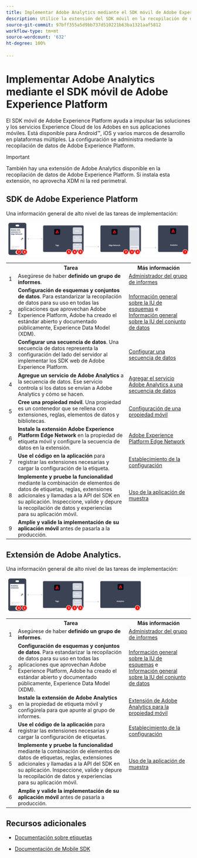 ```yaml
---
title: Implementar Adobe Analytics mediante el SDK móvil de Adobe Experience Platform
description: Utilice la extensión del SDK móvil en la recopilación de datos de Adobe Experience Platform para enviar datos a Adobe Analytics.
source-git-commit: 97bff355a5d9bb737d510221b63ba1321aaf5812
workflow-type: tm+mt
source-wordcount: '632'
ht-degree: 100%

---
```


# Implementar Adobe Analytics mediante el SDK móvil de Adobe Experience Platform

El SDK móvil de Adobe Experience Platform ayuda a impulsar las soluciones y los servicios Experience Cloud de los Adobes en sus aplicaciones móviles. Está disponible para Android™, iOS y varios marcos de desarrollo en plataformas múltiples. La configuración se administra mediante la recopilación de datos de Adobe Experience Platform.
>[!IMPORTANT]
>
>También hay una extensión de Adobe Analytics disponible en la recopilación de datos de Adobe Experience Platform. Si instala esta extensión, no aprovecha XDM ni la red perimetral.

## SDK de Adobe Experience Platform

Una información general de alto nivel de las tareas de implementación:

![Adobe Analytics mediante el flujo de trabajo de extensión de Analytics](../../assets/mobilesdk-annotated.png)

<table style="width:100%">

<tr>
<th style="width:5%"></th><th style="width:60%"><b>Tarea</b></th><th style="width:35%"><b>Más información</b></th>
</tr>

<tr>
<td>1</td>
<td>Asegúrese de haber <b>definido un grupo de informes</b>.</td>
<td><a href="../../../admin/admin/c-manage-report-suites/report-suites-admin.md">Administrador del grupo de informes</a></td>
</tr>

<tr>
<td>2</td>
<td><b>Configuración de esquemas y conjuntos de datos</b>. Para estandarizar la recopilación de datos para su uso en todas las aplicaciones que aprovechan Adobe Experience Platform, Adobe ha creado el estándar abierto y documentado públicamente, Experience Data Model (XDM).</td>
<td><a href="https://experienceleague.adobe.com/docs/experience-platform/xdm/ui/overview.html?lang=es">Información general sobre la IU de esquemas</a> e <a href="https://experienceleague.adobe.com/docs/experience-platform/catalog/datasets/user-guide.html?lang=es">Información general sobre la IU del conjunto de datos</a></td>
</tr>

<tr>
<td>3</td>
<td><b>Configurar una secuencia de datos</b>. Una secuencia de datos representa la configuración del lado del servidor al implementar los SDK web de Adobe Experience Platform.</td>
<td><a href="https://experienceleague.adobe.com/docs/experience-platform/edge/datastreams/overview.html?lang=es">Configurar una secuencia de datos<a></td> 
</tr>

<td>4</td>
<td><b>Agregue un servicio de Adobe Analytics</b> a la secuencia de datos. Ese servicio controla si los datos se envían a Adobe Analytics y cómo se hacen.</td>
<td><a href="https://experienceleague.adobe.com/docs/experience-platform/edge/datastreams/configure.html?lang=es#analytics">Agregar el servicio Adobe Analytics a una secuencia de datos</a></td>
</tr>

<tr>
<td>5</td>
<td><b>Cree una propiedad móvil</b>. Una propiedad es un contenedor que se rellena con extensiones, reglas, elementos de datos y bibliotecas.</td>
<td><a href="https://developer.adobe.com/client-sdks/documentation/getting-started/create-a-mobile-property/">Configuración de una propiedad móvil</a></tr>

<tr>
<td>6</td>
<td><b>Instale la extensión Adobe Experience Platform Edge Network</b> en la propiedad de etiqueta móvil y configure la secuencia de datos en la extensión.</td>
<td><a href="https://developer.adobe.com/client-sdks/documentation/edge-network/">Adobe Experience Platform Edge Network</a>
</tr>

<tr>
<td>7</td>
<td><b>Use el código en la aplicación</b> para registrar las extensiones necesarias y cargar la configuración de la etiqueta.</td>
<td><a href="https://developer.adobe.com/client-sdks/documentation/user-guides/getting-started-with-platform/overview/#set-up-the-configuration">Establecimiento de la configuración</a></td>
</tr>

<tr>
<td>8</td>
<td><b>Implemente y pruebe la funcionalidad</b> mediante la combinación de elementos de datos de etiquetas, reglas, extensiones adicionales y llamadas a la API del SDK en su aplicación. Inspeccione, valide y depure la recopilación de datos y experiencias para su aplicación móvil.</td>
<td><a href="https://developer.adobe.com/client-sdks/documentation/user-guides/getting-started-with-platform/overview/#use-the-sample-application">Uso de la aplicación de muestra</a>
</tr>

<tr>
<td>9</td>
<td><b>Amplíe y valide la implementación de su aplicación móvil</b> antes de pasarla a la producción.</td>
<td></td> 
</tr>

</table>


## Extensión de Adobe Analytics.

Una información general de alto nivel de las tareas de implementación:

![Adobe Analytics mediante el flujo de trabajo de extensión de Analytics](../../assets/mobilesdk-analytics-annotated.png)

<table style="width:100%">

<tr>
<th style="width:5%"></th><th style="width:60%"><b>Tarea</b></th><th style="width:35%"><b>Más información</b></th>
</tr>

<tr>
<td>1</td>
<td>Asegúrese de haber <b>definido un grupo de informes</b>.</td>
<td><a href="../../../admin/admin/c-manage-report-suites/report-suites-admin.md">Administrador del grupo de informes</a></td>
</tr>

<tr>
<td>2</td>
<td><b>Configuración de esquemas y conjuntos de datos</b>. Para estandarizar la recopilación de datos para su uso en todas las aplicaciones que aprovechan Adobe Experience Platform, Adobe ha creado el estándar abierto y documentado públicamente, Experience Data Model (XDM).</td>
<td><a href="https://experienceleague.adobe.com/docs/experience-platform/xdm/ui/overview.html?lang=es">Información general sobre la IU de esquemas</a> e <a href="https://experienceleague.adobe.com/docs/experience-platform/catalog/datasets/user-guide.html?lang=es">Información general sobre la IU del conjunto de datos</a></td>
</tr>

<tr>
<td>3</td>
<td><b>Instale la extensión de Adobe Analytics</b> en la propiedad de etiqueta móvil y configúrela para que apunte al grupo de informes.</td>
<td><a href="https://developer.adobe.com/client-sdks/documentation/adobe-analytics/">Extensión de Adobe Analytics para la propiedad móvil</a>
</tr>

<tr>
<td>4</td>
<td><b>Use el código de la aplicación</b> para registrar las extensiones necesarias y cargar la configuración de etiquetas.</td>
<td><a href="https://developer.adobe.com/client-sdks/documentation/user-guides/getting-started-with-platform/overview/#set-up-the-configuration">Establecimiento de la configuración</a></td>
</tr>

<tr>
<td>5</td>
<td><b>Implemente y pruebe la funcionalidad</b> mediante la combinación de elementos de datos de etiquetas, reglas, extensiones adicionales y llamadas a la API del SDK en su aplicación. Inspeccione, valide y depure la recopilación de datos y experiencias para su aplicación móvil.</td>
<td><a href="https://developer.adobe.com/client-sdks/documentation/user-guides/getting-started-with-platform/overview/#use-the-sample-application">Uso de la aplicación de muestra</a>
</tr>

<tr>
<td>6</td>
<td><b>Amplíe y valide la implementación de su aplicación móvil</b> antes de pasarla a producción.</td>
<td></td> 
</tr>

</table>

## Recursos adicionales

- [Documentación sobre etiquetas](https://experienceleague.adobe.com/docs/experience-platform/tags/home.html?lang=es#)

- [Documentación de Mobile SDK](https://developer.adobe.com/client-sdks/documentation/)



